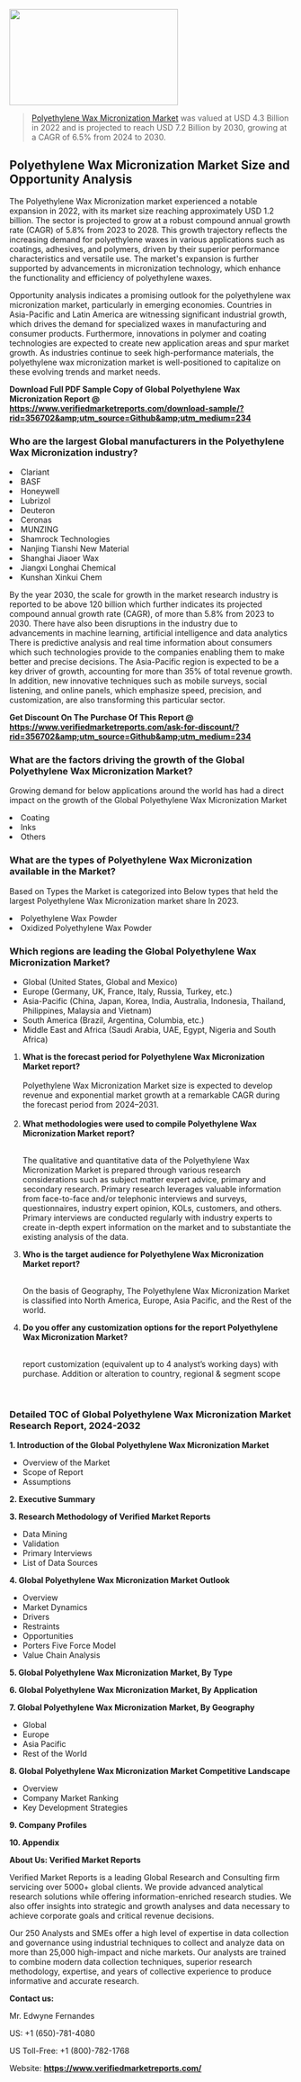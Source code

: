 <img src="https://ffe5etoiles.com/wp-content/uploads/2024/12/MST1-300x171.png" alt="" width="300" height="171" class="alignnone size-medium wp-image-20088" /><blockquote><p><p><a href="https://www.verifiedmarketreports.com/download-sample/?rid=356702&utm_source=Github&utm_medium=234" target="_blank">Polyethylene Wax Micronization Market</a> was valued at USD 4.3 Billion in 2022 and is projected to reach USD 7.2 Billion by 2030, growing at a CAGR of 6.5% from 2024 to 2030.</p></blockquote><p><h2>Polyethylene Wax Micronization Market Size and Opportunity Analysis</h2><p>The Polyethylene Wax Micronization market experienced a notable expansion in 2022, with its market size reaching approximately USD 1.2 billion. The sector is projected to grow at a robust compound annual growth rate (CAGR) of 5.8% from 2023 to 2028. This growth trajectory reflects the increasing demand for polyethylene waxes in various applications such as coatings, adhesives, and polymers, driven by their superior performance characteristics and versatile use. The market's expansion is further supported by advancements in micronization technology, which enhance the functionality and efficiency of polyethylene waxes.</p><p>Opportunity analysis indicates a promising outlook for the polyethylene wax micronization market, particularly in emerging economies. Countries in Asia-Pacific and Latin America are witnessing significant industrial growth, which drives the demand for specialized waxes in manufacturing and consumer products. Furthermore, innovations in polymer and coating technologies are expected to create new application areas and spur market growth. As industries continue to seek high-performance materials, the polyethylene wax micronization market is well-positioned to capitalize on these evolving trends and market needs.</p></p><p class=""><strong>Download Full PDF Sample Copy of Global Polyethylene Wax Micronization Report @ <a href="https://www.verifiedmarketreports.com/download-sample/?rid=356702&amp;utm_source=Github&amp;utm_medium=234" target="_blank">https://www.verifiedmarketreports.com/download-sample/?rid=356702&amp;utm_source=Github&amp;utm_medium=234</a></strong></p><h3 id="" class="">Who are the largest Global manufacturers in the Polyethylene Wax Micronization industry?</h3><p><li>Clariant</li><li> BASF</li><li> Honeywell</li><li> Lubrizol</li><li> Deuteron</li><li> Ceronas</li><li> MUNZING</li><li> Shamrock Technologies</li><li> Nanjing Tianshi New Material</li><li> Shanghai Jiaoer Wax</li><li> Jiangxi Longhai Chemical</li><li> Kunshan Xinkui Chem</li></p><div class=""><div class="" dir="" data-message-author-role="" data-message-id="" data-message-model-slug=""><div class=""><div class=""><div class=""><div class="" dir="" data-message-author-role="" data-message-id="" data-message-model-slug=""><div class=""><div class=""><p>By the year 2030, the scale for growth in the market research industry is reported to be above 120 billion which further indicates its projected compound annual growth rate (CAGR), of more than 5.8% from 2023 to 2030. There have also been disruptions in the industry due to advancements in machine learning, artificial intelligence and data analytics There is predictive analysis and real time information about consumers which such technologies provide to the companies enabling them to make better and precise decisions. The Asia-Pacific region is expected to be a key driver of growth, accounting for more than 35% of total revenue growth. In addition, new innovative techniques such as mobile surveys, social listening, and online panels, which emphasize speed, precision, and customization, are also transforming this particular sector.</p><p><strong>Get Discount On The Purchase Of This Report @&nbsp; <a href="https://www.verifiedmarketreports.com/ask-for-discount/?rid=356702&amp;utm_source=Github&amp;utm_medium=234" target="_blank">https://www.verifiedmarketreports.com/ask-for-discount/?rid=356702&amp;utm_source=Github&amp;utm_medium=234</a></strong></p></div></div></div></div></div></div></div></div><h3 id="" class="">What are the factors driving the growth of the Global Polyethylene Wax Micronization Market?</h3><p id="" class="">Growing demand for below applications around the world has had a direct impact on the growth of the Global Polyethylene Wax Micronization Market</p><p id="" class=""><li>Coating</li><li> Inks</li><li> Others</li></p><h3 id="" class="">What are the types of Polyethylene Wax Micronization available in the Market?</h3><p id="" class="">Based on Types the Market is categorized into Below types that held the largest Polyethylene Wax Micronization market share In 2023.</p><p id="" class=""><li>Polyethylene Wax Powder</li><li> Oxidized Polyethylene Wax Powder</li></p><h3 id="" class="">Which regions are leading the Global Polyethylene Wax Micronization Market?</h3><ul><li>Global (United States, Global and Mexico)</li><li>Europe (Germany, UK, France, Italy, Russia, Turkey, etc.)</li><li>Asia-Pacific (China, Japan, Korea, India, Australia, Indonesia, Thailand, Philippines, Malaysia and Vietnam)</li><li>South America (Brazil, Argentina, Columbia, etc.)</li><li>Middle East and Africa (Saudi Arabia, UAE, Egypt, Nigeria and South Africa)</li></ul><p><ol><li><strong>What is the forecast period for Polyethylene Wax Micronization Market report?<br /></strong><br /><span data-sheets-root="1" data-sheets-value="{&quot;1&quot;:2,&quot;2&quot;:&quot;XXXX size is expected to develop revenue and exponential market growth at a remarkable CAGR during the forecast period from 2024&ndash;2030.&quot;}" data-sheets-userformat="{&quot;2&quot;:12674,&quot;4&quot;:{&quot;1&quot;:2,&quot;2&quot;:16776960},&quot;10&quot;:2,&quot;11&quot;:0,&quot;15&quot;:&quot;Arial&quot;,&quot;16&quot;:12}">Polyethylene Wax Micronization Market size is expected to develop revenue and exponential market growth at a remarkable CAGR during the forecast period from 2024&ndash;2031.</span><br /><br /></li><li><strong>What methodologies were used to compile Polyethylene Wax Micronization Market report?<br /><br /></strong><p>The qualitative and quantitative data of the&nbsp;Polyethylene Wax Micronization Market is prepared through various research considerations such as subject matter expert advice, primary and secondary research. Primary research leverages valuable information from face-to-face and/or telephonic interviews and surveys, questionnaires, industry expert opinion, KOLs, customers, and others. Primary interviews are conducted regularly with industry experts to create in-depth expert information on the market and to substantiate the existing analysis of the data.&nbsp;</p></li><li><strong>Who is the target audience for Polyethylene Wax Micronization Market report?<br /><br /></strong><p>On the basis of Geography, The&nbsp;Polyethylene Wax Micronization Market is classified into North America, Europe, Asia Pacific, and the Rest of the world.</p></li><li><strong>Do you offer any customization options for the report Polyethylene Wax Micronization Market?<br /><br /></strong><p>report customization (equivalent up to 4 analyst&rsquo;s working days) with purchase. Addition or alteration to country, regional &amp; segment scope</p><p>&nbsp;</p></li></ol></p><h3 id="" class="">Detailed TOC of Global Polyethylene Wax Micronization Market Research Report, 2024-2032</h3><p id="" class=""><strong>1. Introduction of the Global Polyethylene Wax Micronization Market</strong></p><ul><li>Overview of the Market</li><li>Scope of Report</li><li>Assumptions</li></ul><p id="" class=""><strong>2. Executive Summary</strong></p><p id="" class=""><strong>3. Research Methodology of&nbsp;Verified Market Reports</strong></p><ul><li>Data Mining</li><li>Validation</li><li>Primary Interviews</li><li>List of Data Sources</li></ul><p id="" class=""><strong>4. Global Polyethylene Wax Micronization Market Outlook</strong></p><ul><li>Overview</li><li>Market Dynamics</li><li>Drivers</li><li>Restraints</li><li>Opportunities</li><li>Porters Five Force Model</li><li>Value Chain Analysis</li></ul><p id="" class=""><strong>5. Global Polyethylene Wax Micronization Market, By&nbsp;Type</strong></p><p id="" class=""><strong>6. Global Polyethylene Wax Micronization Market, By Application</strong></p><p id="" class=""><strong>7. Global Polyethylene Wax Micronization Market, By Geography</strong></p><ul><li>Global</li><li>Europe</li><li>Asia Pacific</li><li>Rest of the World</li></ul><p id="" class=""><strong>8. Global Polyethylene Wax Micronization Market Competitive Landscape</strong></p><ul><li>Overview</li><li>Company Market Ranking</li><li>Key Development Strategies</li></ul><p id="" class=""><strong>9. Company Profiles</strong></p><p id="" class=""><strong>10. Appendix</strong></p><p id="" class=""><strong>About Us: Verified Market Reports</strong></p><p id="" class="">Verified Market Reports is a leading Global Research and Consulting firm servicing over 5000+ global clients. We provide advanced analytical research solutions while offering information-enriched research studies. We also offer insights into strategic and growth analyses and data necessary to achieve corporate goals and critical revenue decisions.</p><p id="" class="">Our 250 Analysts and SMEs offer a high level of expertise in data collection and governance using industrial techniques to collect and analyze data on more than 25,000 high-impact and niche markets. Our analysts are trained to combine modern data collection techniques, superior research methodology, expertise, and years of collective experience to produce informative and accurate research.</p><p id="" class=""><strong>Contact us:</strong></p><p id="" class="">Mr. Edwyne Fernandes</p><p id="" class="">US: +1 (650)-781-4080</p><p id="" class="">US Toll-Free: +1 (800)-782-1768</p><p id="" class="">Website: <a target="" data-test-app-aware-link=""><strong>https://www.verifiedmarketreports.com/</strong></a></p>
